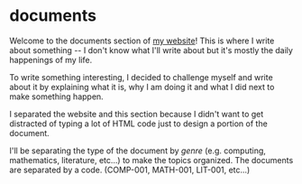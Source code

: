 documents
=========

Welcome to the documents section of [my website][1]! This is where I write about something -- I don't know what I'll write
about but it's mostly the daily happenings of my life.

To write something interesting, I decided to challenge myself and write about it by explaining what it is, why I am doing it
and what I did next to make something happen.

I separated the website and this section because I didn't want to get distracted of typing a lot of HTML code just to design
a portion of the document.

I'll be separating the type of the document by _genre_ (e.g. computing, mathematics, literature, etc...) to make the topics
organized. The documents are separated by a code. (COMP-001, MATH-001, LIT-001, etc...)


[1]: http://lx-fgithub.io/
